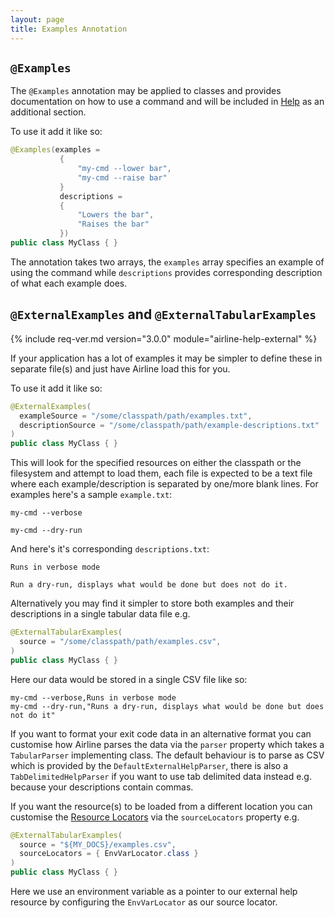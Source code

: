 ```yaml
---
layout: page
title: Examples Annotation
---
```


## `@Examples`

The `@Examples` annotation may be applied to classes and provides documentation on how to use a command and will be included in [Help](../help/) as an additional section.

To use it add it like so:

```java
@Examples(examples = 
           { 
               "my-cmd --lower bar",
               "my-cmd --raise bar"
           }
           descriptions = 
           {
               "Lowers the bar",
               "Raises the bar" 
           })
public class MyClass { }
```

The annotation takes two arrays, the `examples` array specifies an example of using the command while `descriptions`
provides corresponding description of what each example does.

## `@ExternalExamples` and `@ExternalTabularExamples`

{% include req-ver.md version="3.0.0" module="airline-help-external" %}

If your application has a lot of examples it may be simpler to define these in separate file(s) and just have Airline
load this for you.

To use it add it like so:

```java
@ExternalExamples(
  exampleSource = "/some/classpath/path/examples.txt",
  descriptionSource = "/some/classpath/path/example-descriptions.txt"
)
public class MyClass { }
```
This will look for the specified resources on either the classpath or the filesystem and attempt to load them, each file
is expected to be a text file where each example/description is separated by one/more blank lines.  For examples here's
a sample `example.txt`:

```
my-cmd --verbose

my-cmd --dry-run
```

And here's it's corresponding `descriptions.txt`:

```
Runs in verbose mode

Run a dry-run, displays what would be done but does not do it.
```

Alternatively you may find it simpler to store both examples and their descriptions in a single tabular data file e.g.

```java
@ExternalTabularExamples(
  source = "/some/classpath/path/examples.csv",
)
public class MyClass { }
```
Here our data would be stored in a single CSV file like so:

```
my-cmd --verbose,Runs in verbose mode
my-cmd --dry-run,"Runs a dry-run, displays what would be done but does not do it"
```

If you want to format your exit code data in an alternative format you can customise how Airline parses the data via the
`parser` property which takes a `TabularParser` implementing class.  The default behaviour is to parse as CSV which is
provided by the `DefaultExternalHelpParser`, there is also a `TabDelimitedHelpParser` if you want to use tab delimited
data instead e.g. because your descriptions contain commas.

If you want the resource(s) to be loaded from a different location you can customise the [Resource
Locators](../practise/resource-locators.html) via the `sourceLocators` property e.g.

```java
@ExternalTabularExamples(
  source = "${MY_DOCS}/examples.csv",
  sourceLocators = { EnvVarLocator.class }
)
public class MyClass { }
```
Here we use an environment variable as a pointer to our external help resource by configuring the `EnvVarLocator` as our
source locator.